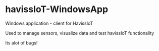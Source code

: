 # havissIoT-WindowsApp

Windows application - client for HavissIoT

Used to manage sensors, visualize data and test havissIoT functionality

Its alot of bugs!

